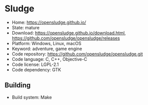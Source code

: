 # Sludge

- Home: https://opensludge.github.io/
- State: mature
- Download: https://opensludge.github.io/download.html, https://github.com/opensludge/opensludge/releases
- Platform: Windows, Linux, macOS
- Keyword: adventure, game engine
- Code repository: https://github.com/opensludge/opensludge.git
- Code language: C, C++, Objective-C
- Code license: LGPL-2.1
- Code dependency: GTK

## Building

- Build system: Make
